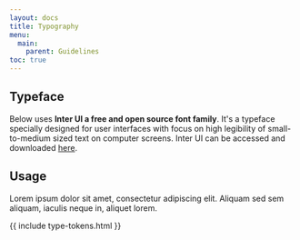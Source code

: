```yaml
---
layout: docs
title: Typography
menu:
  main:
    parent: Guidelines
toc: true
---
```


## Typeface

Below uses **Inter UI a free and open source font family**. It's a typeface specially designed for user interfaces with focus on high legibility of small-to-medium sized text on computer screens. Inter UI can be accessed and downloaded [here](https://github.com/rsms/inter).

## Usage
Lorem ipsum dolor sit amet, consectetur adipiscing elit. Aliquam sed sem aliquam, iaculis neque in, aliquet lorem.

{{ include type-tokens.html }}